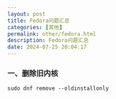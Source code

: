 ```yaml
---
layout: post
title: Fedora问题汇总
categories: [其他]
permalink: other/fedora.html
description: Fedora问题汇总
date: 2024-07-25 20:04:17
---
```



### 一、删除旧内核
```shell
sudo dnf remove --oldinstallonly
```


